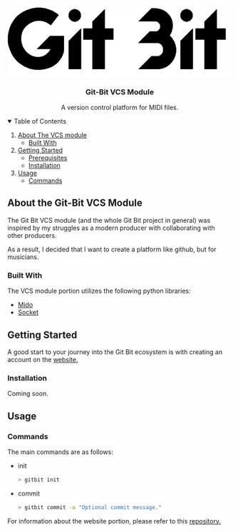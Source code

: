 <!--
*** Thanks for checking out the Best-README-Template. If you have a suggestion
*** that would make this better, please fork the repo and create a pull request
*** or simply open an issue with the tag "enhancement".
*** Thanks again! Now go create something AMAZING! :D
-->



<!-- PROJECT SHIELDS -->
<!--
*** I'm using markdown "reference style" links for readability.
*** Reference links are enclosed in brackets [ ] instead of parentheses ( ).
*** See the bottom of this document for the declaration of the reference variables
*** for contributors-url, forks-url, etc. This is an optional, concise syntax you may use.
*** https://www.markdownguide.org/basic-syntax/#reference-style-links
-->

<!-- PROJECT LOGO -->
<br />
<p align="center">
  <a href="#">
    <img src="images/loading-logo.gif" alt="Git-bit logo">
  </a>

  <h3 align="center">Git-Bit VCS Module</h3>

  <p align="center">
    A version control platform for MIDI files.
    <br />
  </p>

<!-- TABLE OF CONTENTS -->
<details open="open">
  <summary>Table of Contents</summary>
  <ol>
    <li>
      <a href="#about-the-project">About The VCS module</a>
      <ul>
        <li><a href="#built-with">Built With</a></li>
      </ul>
    </li>
    <li>
      <a href="#getting-started">Getting Started</a>
      <ul>
        <li><a href="#prerequisites">Prerequisites</a></li>
        <li><a href="#installation">Installation</a></li>
      </ul>
    </li>
     <li>
      <a href="#usage">Usage</a>
      <ul>
        <li><a href="#Commands">Commands</a></li>
      </ul>
    </li>
  </ol>
</details>



<!-- ABOUT THE PROJECT -->
## About the Git-Bit VCS Module

The Git Bit VCS module (and the whole Git Bit project in general) was inspired by my struggles as a modern producer
with collaborating with other producers.

As a result, I decided that I want to create a platform like github, but for musicians.

### Built With

The VCS module portion utilizes the following python libraries:
* [Mido](https://mido.readthedocs.io/en/latest/)
* [Socket](https://docs.python.org/3/library/socket.html)


<!-- GETTING STARTED -->
## Getting Started

A good start to your journey into the Git Bit ecosystem is with creating an account on the [website.](https://github.com/JakeKlein101/Git-Bit_site_Django)



### Installation
Coming soon.


<!-- USAGE EXAMPLES -->
## Usage

### Commands

The main commands are as follows:
* init
  ```sh
  > gitbit init
  ```
* commit
  ```sh
  > gitbit commit -o "Optional commit message."
  ```

For information about the website portion, please refer to this [repository.](https://github.com/JakeKlein101/Git-Bit_site_Django)
